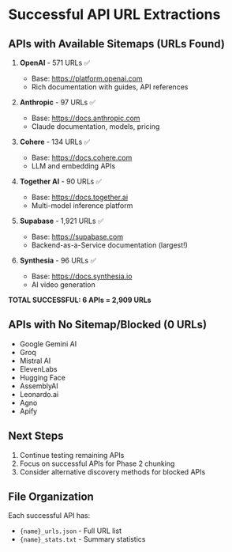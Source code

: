 # Successful API URL Extractions

## APIs with Available Sitemaps (URLs Found)

1. **OpenAI** - 571 URLs ✅
   - Base: https://platform.openai.com
   - Rich documentation with guides, API references

2. **Anthropic** - 97 URLs ✅ 
   - Base: https://docs.anthropic.com
   - Claude documentation, models, pricing

3. **Cohere** - 134 URLs ✅
   - Base: https://docs.cohere.com
   - LLM and embedding APIs

4. **Together AI** - 90 URLs ✅
   - Base: https://docs.together.ai
   - Multi-model inference platform

5. **Supabase** - 1,921 URLs ✅
   - Base: https://supabase.com
   - Backend-as-a-Service documentation (largest!)

6. **Synthesia** - 96 URLs ✅
   - Base: https://docs.synthesia.io
   - AI video generation

**TOTAL SUCCESSFUL: 6 APIs = 2,909 URLs**

## APIs with No Sitemap/Blocked (0 URLs)

- Google Gemini AI
- Groq  
- Mistral AI
- ElevenLabs
- Hugging Face
- AssemblyAI
- Leonardo.ai
- Agno
- Apify

## Next Steps

1. Continue testing remaining APIs
2. Focus on successful APIs for Phase 2 chunking
3. Consider alternative discovery methods for blocked APIs

## File Organization

Each successful API has:
- `{name}_urls.json` - Full URL list
- `{name}_stats.txt` - Summary statistics